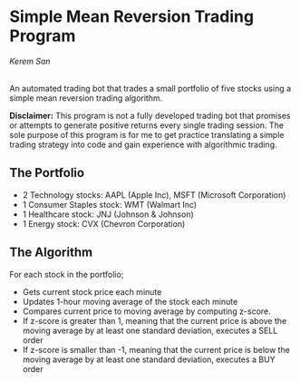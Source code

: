# Simple Mean Reversion Trading Program

*Kerem San* 
<br/><br/>

An automated trading bot that trades a small portfolio of five stocks using a simple mean reversion trading algorithm.

**Disclaimer:** This program is not a fully developed trading bot that 
promises or attempts to generate positive returns every single trading 
session. The sole purpose of this program is for me to get practice 
translating a simple trading strategy into code and gain experience 
with algorithmic trading.

## The Portfolio
- 2 Technology stocks: AAPL (Apple Inc), MSFT (Microsoft Corporation)
- 1 Consumer Staples stock: WMT (Walmart Inc)
- 1 Healthcare stock: JNJ (Johnson & Johnson)
- 1 Energy stock: CVX (Chevron Corporation)

## The Algorithm

For each stock in the portfolio;
- Gets current stock price each minute
- Updates 1-hour moving average of the stock each minute
- Compares current price to moving average by computing z-score.
- If z-score is greater than 1, meaning that the current price is above
  the moving average by at least one standard deviation, executes a SELL order
- If z-score is smaller than -1, meaning that the current price is below
  the moving average by at least one standard deviation, executes a BUY order